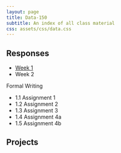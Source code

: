 ```yaml
---
layout: page
title: Data-150
subtitle: An index of all class material
css: assets/css/data.css
---
```


## Responses

<div class = "response">
   <ul>
      <li><a href = "https://bryanhuffman.github.io/2020-08-25-humble/">Week 1</a>
      <li>Week 2
   </ul>
</div

## Formal Writing

<div class = "writing">
  <ul>
    <li>1.1 Assignment 1
    <li>1.2 Assignment 2
    <li>1.3 Assignment 3
    <li>1.4 Assignment 4a
    <li>1.5 Assignment 4b
   </ul>
 </div>

## Projects
